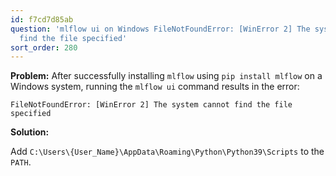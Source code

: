 ```yaml
---
id: f7cd7d85ab
question: 'mlflow ui on Windows FileNotFoundError: [WinError 2] The system cannot
  find the file specified'
sort_order: 280
---
```


**Problem:** After successfully installing `mlflow` using `pip install mlflow` on a Windows system, running the `mlflow ui` command results in the error:

```plaintext
FileNotFoundError: [WinError 2] The system cannot find the file specified
```

**Solution:**

Add `C:\Users\{User_Name}\AppData\Roaming\Python\Python39\Scripts` to the `PATH`.
